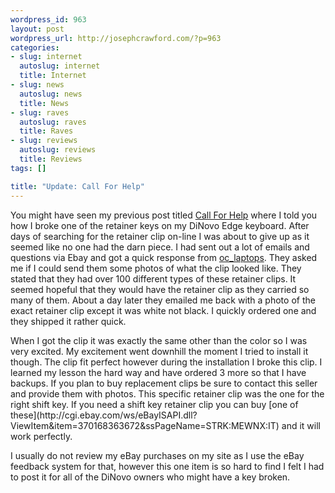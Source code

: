 ```yaml
--- 
wordpress_id: 963
layout: post
wordpress_url: http://josephcrawford.com/?p=963
categories: 
- slug: internet
  autoslug: internet
  title: Internet
- slug: news
  autoslug: news
  title: News
- slug: raves
  autoslug: raves
  title: Raves
- slug: reviews
  autoslug: reviews
  title: Reviews
tags: []

title: "Update: Call For Help"
---
```


You might have seen my previous post titled [Call For Help](http://http://josephcrawford.com/2009/09/05/call-for-help/) where I told you how I broke one of the retainer keys on my DiNovo Edge keyboard.  After days of searching for the retainer clip on-line I was about to give up as it seemed like no one had the darn piece.  I had sent out a lot of emails and questions via Ebay and got a quick response from [oc_laptops](http://myworld.ebay.com/oc_laptops/).  They asked me if I could send them some photos of what the clip looked like.  They stated that they had over 100 different types of these retainer clips.  It seemed hopeful that they would have the retainer clip as they carried so many of them.  About a day later they emailed me back with a photo of the exact retainer clip except it was white not black.  I quickly ordered one and they shipped it rather quick.
<!--more-->When I got the clip it was exactly the same other than the color so I was very excited.  My excitement went downhill the moment I tried to install it though.  The clip fit perfect however during the installation I broke this clip.  I learned my lesson the hard way and have ordered 3 more so that I have backups.  If you plan to buy replacement clips be sure to contact this seller and provide them with photos.  This specific retainer clip was the one for the right shift key.  If you need a shift key retainer clip you can buy [one of these](http://cgi.ebay.com/ws/eBayISAPI.dll?ViewItem&item=370168363672&ssPageName=STRK:MEWNX:IT) and it will work perfectly.
I usually do not review my eBay purchases on my site as I use the eBay feedback system for that, however this one item is so hard to find I felt I had to post it for all of the DiNovo owners who might have a key broken.

